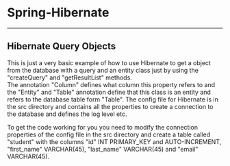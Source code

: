 # Spring-Hibernate

---

## Hibernate Query Objects

This is just a very basic example of how to use Hibernate to get a object from the database with a query and an entity class just by using the "createQuery" and "getResultList" methods.\
The annotation "Column" defines what column this property refers to and the "Entity" and "Table" annotation define that this class is an entity and refers to the database table form "Table".
The config file for Hibernate is in the src directory and contains all the properties to create a connection to the database and defines the log level etc.

To get the code working for you you need to modify the connection properties of the config file in the src directory and create a table called "student" with the columns "id" INT PRIMARY_KEY and AUTO-INCREMENT, "first_name" VARCHAR(45), "last_name" VARCHAR(45) and "email" VARCHAR(45).
 